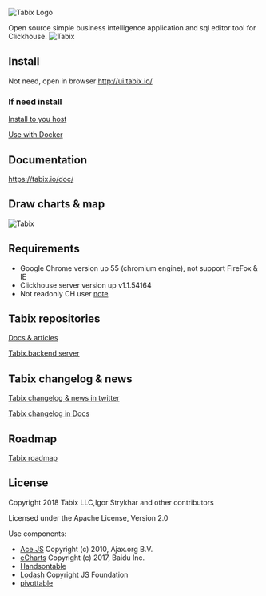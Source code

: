 ![Tabix Logo](http://ui.tabix.io/assets/images/logo2.png?123)


Open source simple business intelligence application and sql editor tool for Clickhouse.
![Tabix](https://tabix.io/media/fullsceen.png)


## Install

Not need, open in browser http://ui.tabix.io/

### If need install

[Install to you host](https://tabix.io/doc/Install/)

[Use with Docker](https://tabix.io/doc/Install/#variant-5-from-docker)

## Documentation

https://tabix.io/doc/


## Draw charts & map

![Tabix](https://tabix.io/anime/draws.gif?gigig)


## Requirements

* Google Chrome version up 55 (chromium engine), not support FireFox & IE
* Clickhouse server version up v1.1.54164
* Not readonly CH user [note](https://tabix.io/doc/Requirements/#note)

## Tabix repositories

[Docs & articles](https://github.com/tabixio/tabix.docs)

[Tabix.backend server](https://github.com/tabixio/tabix.backend)


## Tabix changelog & news

[Tabix changelog & news in twitter](http://twitter.com/tabix_io)

[Tabix changelog in Docs](https://tabix.io/doc/Changelog/)

## Roadmap

[Tabix roadmap](https://tabix.io/doc/Roadmap/)

## License

Copyright 2018 Tabix LLC,Igor Strykhar and other contributors

Licensed under the Apache License, Version 2.0

Use components:
* [Ace.JS](https://ace.c9.io/) Copyright (c) 2010, Ajax.org B.V.
* [eCharts](https://github.com/ecomfe/echarts) Copyright (c) 2017, Baidu Inc.
* [Handsontable](https://github.com/handsontable/handsontable)
* [Lodash](https://github.com/lodash/lodash) Copyright JS Foundation
* [pivottable](https://github.com/nicolaskruchten/pivottable)
